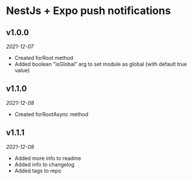 # NestJs + Expo push notifications

## v1.0.0

_2021-12-07_

- Created forRoot method
- Added boolean "isGlobal" arg to set module as global (with default true value)

## v1.1.0

_2021-12-08_

- Created forRootAsync method

## v1.1.1

_2021-12-08_

- Added more info to readme
- Added info to changelog
- Added tags to repo
